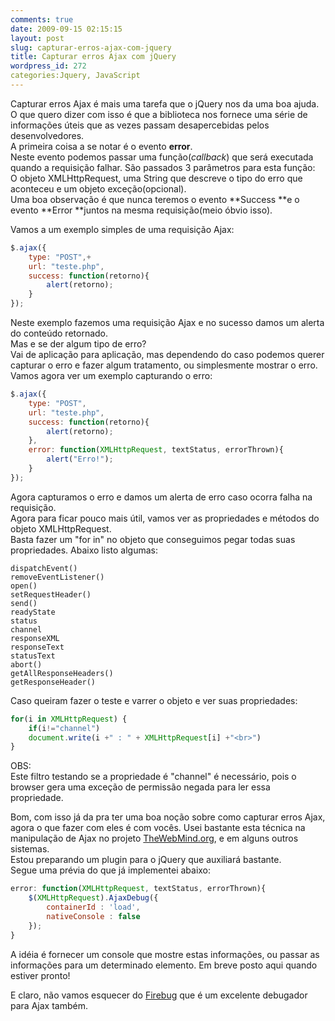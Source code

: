 ```yaml
---
comments: true
date: 2009-09-15 02:15:15
layout: post
slug: capturar-erros-ajax-com-jquery
title: Capturar erros Ajax com jQuery
wordpress_id: 272
categories:Jquery, JavaScript
---
```


Capturar erros Ajax é mais uma tarefa que o jQuery nos da uma boa ajuda.  
O que quero dizer com isso é que a biblioteca nos fornece uma série de informações úteis que as vezes passam desapercebidas pelos desenvolvedores.  
A primeira coisa a se notar é o evento **error**.  
Neste evento podemos passar uma função(_callback_) que será executada quando a requisição falhar. São passados 3 parâmetros para esta função:  
O objeto XMLHttpRequest, uma String que descreve o tipo do erro que aconteceu e um objeto exceção(opcional).  
Uma boa observação é que nunca teremos o evento **Success **e o evento **Error **juntos na mesma requisição(meio óbvio isso).  

Vamos a um exemplo simples de uma requisição Ajax:  

```javascript
$.ajax({
	type: "POST",+
	url: "teste.php",
	success: function(retorno){
		alert(retorno);
	}
});
```

Neste exemplo fazemos uma requisição Ajax e no sucesso damos um alerta do conteúdo retornado.  
Mas e se der algum tipo de erro?  
Vai de aplicação para aplicação, mas dependendo do caso podemos querer capturar o erro e fazer algum tratamento, ou simplesmente mostrar o erro.  
Vamos agora ver um exemplo capturando o erro:  

```javascript
$.ajax({
	type: "POST",
	url: "teste.php",
	success: function(retorno){
		alert(retorno);
	},
	error: function(XMLHttpRequest, textStatus, errorThrown){
		alert("Erro!");
	}
});
```

Agora capturamos o erro e damos um alerta de erro caso ocorra falha na requisição.  
Agora para ficar pouco mais útil, vamos ver as propriedades e métodos do objeto XMLHttpRequest.  
Basta fazer um "for in" no objeto que conseguimos pegar todas suas propriedades. Abaixo listo algumas:  
```
dispatchEvent()
removeEventListener()
open()
setRequestHeader()
send()
readyState
status
channel
responseXML
responseText
statusText
abort()
getAllResponseHeaders()
getResponseHeader()
```
Caso queiram fazer o teste e varrer o objeto e ver suas propriedades:  

```javascript
for(i in XMLHttpRequest) {
	if(i!="channel")
	document.write(i +" : " + XMLHttpRequest[i] +"<br>")
}
```

OBS:  
Este filtro testando se a propriedade é "channel" é necessário, pois o browser gera uma exceção de permissão negada para ler essa propriedade.  

Bom, com isso já da pra ter uma boa noção sobre como capturar erros Ajax, agora o que fazer com eles é com vocês.
Usei bastante esta técnica na manipulação de Ajax no projeto [TheWebMind.org](http://thewebmind.org), e em alguns outros sistemas.  
Estou preparando um plugin para o jQuery que auxiliará bastante.  
Segue uma prévia do que já implementei abaixo:  

```javascript
error: function(XMLHttpRequest, textStatus, errorThrown){
	$(XMLHttpRequest).AjaxDebug({
		containerId : 'load',
		nativeConsole : false
	});
}
```

A idéia é fornecer um console que mostre estas informações, ou passar as informações para um determinado elemento.
Em breve posto aqui quando estiver pronto!  

E claro, não vamos esquecer do [Firebug](http://getfirebug.com) que é um excelente debugador para Ajax também.  
